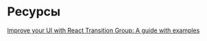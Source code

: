 # Ресурсы

[Improve your UI with React Transition Group: A guide with examples](https://blog.logrocket.com/improve-your-ui-with-react-transition-group-999fa35f7cae/)
